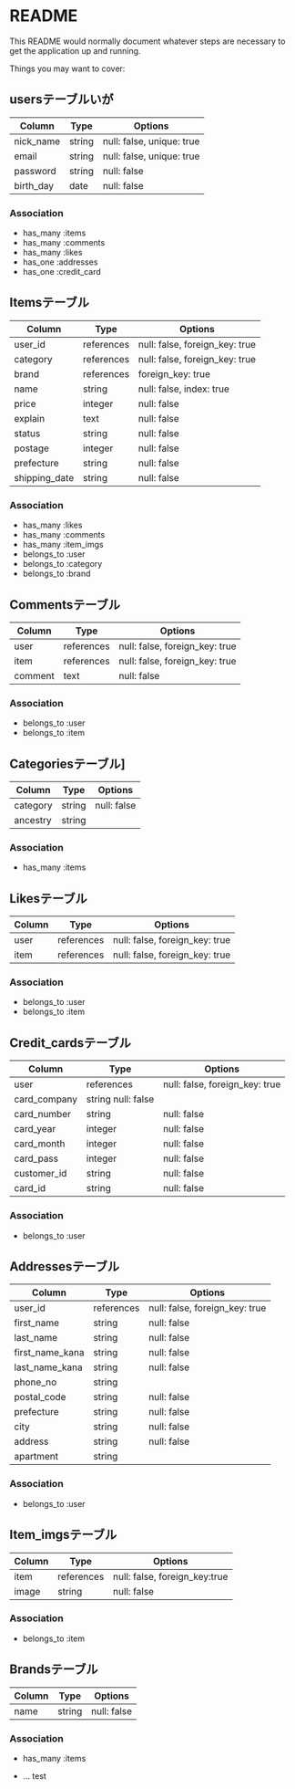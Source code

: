 # README

This README would normally document whatever steps are necessary to get the
application up and running.

Things you may want to cover:

## usersテーブルいが

|Column|Type|Options|
|------|----|-------|
|nick_name|string|null: false, unique: true|
|email|string|null: false, unique: true|
|password|string|null: false|
|birth_day|date|null: false|

### Association
- has_many :items
- has_many :comments
- has_many :likes
- has_one :addresses
- has_one :credit_card

## Itemsテーブル

|Column|Type|Options|
|------|----|-------|
|user_id|references|null: false, foreign_key: true|
|category|references|null: false, foreign_key: true|
|brand|references|foreign_key: true|
|name|string|null: false, index: true|
|price|integer|null: false|
|explain|text|null: false|
|status|string|null: false|
|postage|integer|null: false|
|prefecture|string|null: false|
|shipping_date|string|null: false|
### Association
- has_many :likes
- has_many :comments
- has_many :item_imgs
- belongs_to :user
- belongs_to :category
- belongs_to :brand

## Commentsテーブル

|Column|Type|Options|
|------|----|-------|
|user|references|null: false, foreign_key: true|
|item|references|null: false, foreign_key: true|
|comment|text|null: false|
### Association
- belongs_to :user
- belongs_to :item

## Categoriesテーブル]

|Column|Type|Options|
|------|----|-------|
|category|string|null: false|
|ancestry|string| |
### Association
- has_many :items

## Likesテーブル

|Column|Type|Options|
|------|----|-------|
|user|references|null: false, foreign_key: true|
|item|references|null: false, foreign_key: true|
### Association
- belongs_to :user
- belongs_to :item


## Credit_cardsテーブル

|Column|Type|Options|
|------|----|-------|
|user|references|null: false, foreign_key: true|
|card_company|string	null: false|
|card_number|string|null: false|
|card_year|integer|null: false|
|card_month|integer|null: false|
|card_pass|integer|null: false|
|customer_id|string|null: false|
|card_id|string|null: false|
### Association
- belongs_to :user

## Addressesテーブル

|Column|Type|Options|
|------|----|-------|
|user_id|references|null: false, foreign_key: true|
|first_name|string|null: false|
|last_name|string|null: false|
|first_name_kana|string|null: false|
|last_name_kana|string|null: false|
|phone_no|string| |
|postal_code|string|null: false|
|prefecture|string|null: false|
|city|string|null: false|
|address|string|null: false|
|apartment|string| |
### Association
- belongs_to :user

## Item_imgsテーブル

|Column|Type|Options|
|------|----|-------|
|item|references|null: false, foreign_key:true|
|image|string|null: false|
### Association
- belongs_to :item

## Brandsテーブル

|Column|Type|Options|
|------|----|-------|
|name|string|null: false|
### Association
- has_many :items

* ...
test

